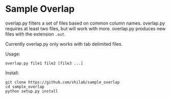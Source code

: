 Sample Overlap
==============

overlap.py filters a set of files based on common column names. overlap.py requires at least two files, but will work with more. overlap.py produces new files with the extension ```.out```.

Currently overlap.py only works with tab delimited files.

Usage:
```
overlap.py file1 file2 [file3 ...]
```

Install:
```
git clone https://github.com/shilab/sample_overlap
cd sample_overlap
python setup.py install
```

